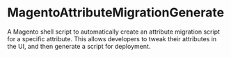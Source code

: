 MagentoAttributeMigrationGenerate
=================================

A Magento shell script to automatically create an attribute migration script for a specific attribute.  This allows developers to tweak their attributes in the UI, and then generate a script for deployment. 
